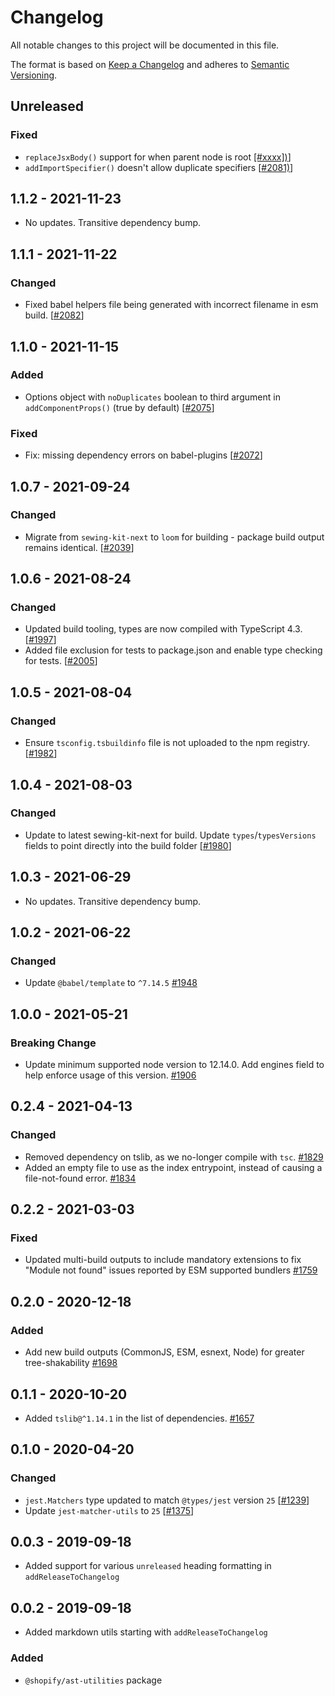 # Changelog

All notable changes to this project will be documented in this file.

The format is based on [Keep a Changelog](http://keepachangelog.com/en/1.0.0/)
and adheres to [Semantic Versioning](http://semver.org/spec/v2.0.0.html).

## Unreleased

### Fixed

- `replaceJsxBody()` support for when parent node is root [[#xxxx])](https://github.com/Shopify/quilt/pull/xxxx)]
- `addImportSpecifier()` doesn't allow duplicate specifiers [[#2081)](https://github.com/Shopify/quilt/pull/2081)]

## 1.1.2 - 2021-11-23

- No updates. Transitive dependency bump.

## 1.1.1 - 2021-11-22

### Changed

- Fixed babel helpers file being generated with incorrect filename in esm build. [[#2082](https://github.com/Shopify/quilt/pull/2082)]

## 1.1.0 - 2021-11-15

### Added

- Options object with `noDuplicates` boolean to third argument in `addComponentProps()` (true by default) [[#2075](https://github.com/Shopify/quilt/pull/2075)]

### Fixed

- Fix: missing dependency errors on babel-plugins [[#2072](https://github.com/Shopify/quilt/pull/2072)]

## 1.0.7 - 2021-09-24

### Changed

- Migrate from `sewing-kit-next` to `loom` for building - package build output remains identical. [[#2039](https://github.com/Shopify/quilt/pull/2039)]

## 1.0.6 - 2021-08-24

### Changed

- Updated build tooling, types are now compiled with TypeScript 4.3. [[#1997](https://github.com/Shopify/quilt/pull/1997)]
- Added file exclusion for tests to package.json and enable type checking for tests. [[#2005](https://github.com/Shopify/quilt/pull/2005)]

## 1.0.5 - 2021-08-04

### Changed

- Ensure `tsconfig.tsbuildinfo` file is not uploaded to the npm registry. [[#1982](https://github.com/Shopify/quilt/pull/1982)]

## 1.0.4 - 2021-08-03

### Changed

- Update to latest sewing-kit-next for build. Update `types`/`typesVersions` fields to point directly into the build folder [[#1980](https://github.com/Shopify/quilt/pull/1980)]

## 1.0.3 - 2021-06-29

- No updates. Transitive dependency bump.

## 1.0.2 - 2021-06-22

### Changed

- Update `@babel/template` to `^7.14.5` [#1948](https://github.com/Shopify/quilt/pull/1948)

## 1.0.0 - 2021-05-21

### Breaking Change

- Update minimum supported node version to 12.14.0. Add engines field to help enforce usage of this version. [#1906](https://github.com/Shopify/quilt/pull/1906)

## 0.2.4 - 2021-04-13

### Changed

- Removed dependency on tslib, as we no-longer compile with `tsc`. [#1829](https://github.com/Shopify/quilt/pull/1829)
- Added an empty file to use as the index entrypoint, instead of causing a file-not-found error. [#1834](https://github.com/Shopify/quilt/pull/1834)

## 0.2.2 - 2021-03-03

### Fixed

- Updated multi-build outputs to include mandatory extensions to fix "Module not found" issues reported by ESM supported bundlers [#1759](https://github.com/Shopify/quilt/pull/1759)

## 0.2.0 - 2020-12-18

### Added

- Add new build outputs (CommonJS, ESM, esnext, Node) for greater tree-shakability [#1698](https://github.com/Shopify/quilt/pull/1698)

## 0.1.1 - 2020-10-20

- Added `tslib@^1.14.1` in the list of dependencies. [#1657](https://github.com/Shopify/quilt/pull/1657)

## 0.1.0 - 2020-04-20

### Changed

- `jest.Matchers` type updated to match `@types/jest` version `25` [[#1239](https://github.com/Shopify/quilt/pull/1239)]
- Update `jest-matcher-utils` to `25` [[#1375](https://github.com/Shopify/quilt/pull/1375)]

## 0.0.3 - 2019-09-18

- Added support for various `unreleased` heading formatting in `addReleaseToChangelog`

## 0.0.2 - 2019-09-18

- Added markdown utils starting with `addReleaseToChangelog`

### Added

- `@shopify/ast-utilities` package
